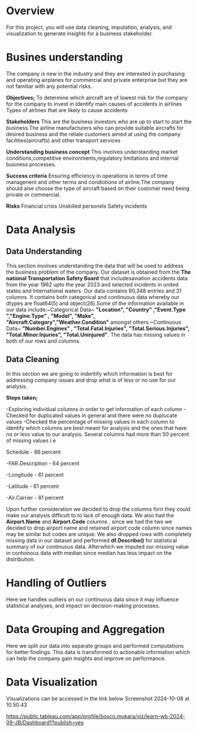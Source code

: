 # Overview

For this project, you will use data cleaning, imputation, analysis, and visualization to generate insights for a business stakeholder.


# Busines understanding
The company is new in the industry and they are interested in purchasing and operating airplanes for commercial and private enterprise but they are not familiar with any potential risks.

**Objectives;**
To determine which aircraft are of lowest risk for the company for the company to invest in
Identify main causes of accidents in airlines
Types of airlines that are likely to cause accidents

**Stakeholders**
This are the business investors who are up to start to start the business.The airline manufacturers who can provide suitable aircrafts for desired business and the reliale customers aimed at using the company facilities(aircrafts) and other transport services

**Understanding business concept**
This involves understanding market conditions,competitive environments,regulatory limitations and internal business processes.

**Success criteria**
Ensuring efficiency in operations in terms of time managenent and other terms and condiotions of airline.The company should alse choose the type of aircraft based on their customer need being private or commercial.

**Risks**
Financial crisis
Unskilled personels
Safety incidents


# Data Analysis

## Data Understanding
 This section involves understanding the data that will be used to address the business problem of the company.
Our dataset is obtained from the **The national Transportation Safety Board** that includesaviation accidents data from the year 1962 upto the year 2023 and selected incidents in united states and International waters.
Our data contains 90,348 entries and 31 columns.
 It contains both categorical and continuous data whereby our dtypes are float64(5) and object(26).Some of the information available in our data include:~Categorical Data~ **"Location", "Country" ,"Event.Type ","Engine.Type" , "Model", "Make", "Aircraft.Category","Weather.Condition"** amongst others.~Continuous Data~ **"Number.Engines" , "Total.Fatal.Injuries", "Total.Serious.Injuries", "Total.Minor.Injuries", "Total.Uninjured"**.
  The data has missing values in both of our rows and columns.
  
## Data Cleaning
In this section we are going to indentify which information is best for addressing company issues and drop what is of less or no use for our analysis.

**Steps taken;**

-Exploring individual columns in order to get information of each column
-Checked for duplicated values in general and there were no duplucate values
-Checked the percentage of missing values in each column to identify which columns are best meant for analysis and the ones that have no or less value to our analysis.
Several columns had more than 50 percent of missing values i.e 

Schedule - 86 percent

-FAR.Description - 64 percent

-Longitude - 61 percent

-Latitude - 61 percent

-Air.Carrier - 81 percent

Upon further consideration we decided to drop the columns forn they could make our analysis difficult to to lack of enough data.
We also had the **Airport.Name** and **Airport.Code** columns , since we had the two we decided to drop airport name and retained airport code column since names may be similar but codes are unique.
We also dropped rows with completely missing data in our dataset and performed **df.Describe()** for statistical summary of our continuous data.
Afterwhich we imputed our missing value in contoinous data with median since median has less impact on the distribution.

# Handling of Outliers

Here we handles outliers on our continuous data since it may influence statistical analyses, and impact on decision-making processes.

# Data Grouping and Aggregation

Here we split our data into separate groups and performed computations for better findings.
This data is transformed to actionable information which can help the company gain insights and improve on performance.

# Data Visualization

Visualizations can be accessed in the link below
Screenshot 2024-10-08 at 10.50.43

https://public.tableau.com/app/profile/bosco.mukara/viz/learn-wb-2024-09-JB/Dashboard1?publish=yes





